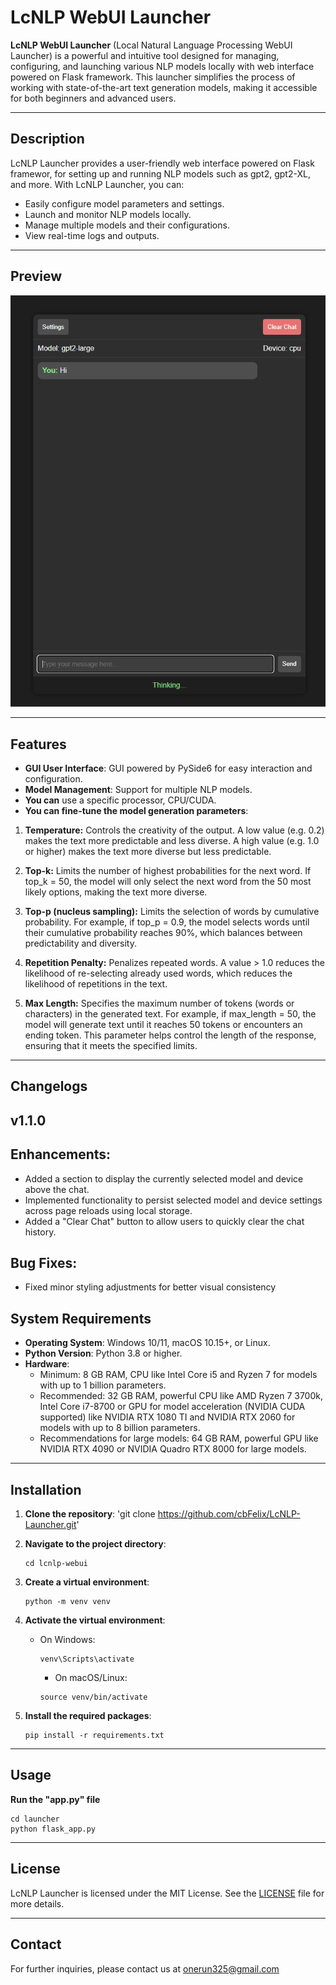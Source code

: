 # LcNLP WebUI Launcher

**LcNLP WebUI Launcher** (Local Natural Language Processing WebUI Launcher) is a powerful and intuitive tool designed for managing, configuring, and launching various NLP models locally with web interface powered on Flask framework. This launcher simplifies the process of working with state-of-the-art text generation models, making it accessible for both beginners and advanced users.

---

## Description

LcNLP Launcher provides a user-friendly web interface powered on Flask framewor, for setting up and running NLP models such as gpt2, gpt2-XL, and more. With LcNLP Launcher, you can:

- Easily configure model parameters and settings.
- Launch and monitor NLP models locally.
- Manage multiple models and their configurations.
- View real-time logs and outputs.

---

## Preview

![review1](launcher/assets/preview/p1.png)

---

## Features

- **GUI User Interface**: GUI powered by PySide6 for easy interaction and configuration.
- **Model Management**: Support for multiple NLP models.
- **You can** use a specific processor, CPU/CUDA.
- **You can fine-tune the model generation parameters**: 
1. **Temperature:** Controls the creativity of the output. A low value (e.g. 0.2) makes the text more predictable and less diverse. A high value (e.g. 1.0 or higher) makes the text more diverse but less predictable.

2. **Top-k:** Limits the number of highest probabilities for the next word. If top_k = 50, the model will only select the next word from the 50 most likely options, making the text more diverse.

3. **Top-p (nucleus sampling):** Limits the selection of words by cumulative probability. For example, if top_p = 0.9, the model selects words until their cumulative probability reaches 90%, which balances between predictability and diversity.

4. **Repetition Penalty:** Penalizes repeated words. A value > 1.0 reduces the likelihood of re-selecting already used words, which reduces the likelihood of repetitions in the text. 

5. **Max Length:** Specifies the maximum number of tokens (words or characters) in the generated text. For example, if max_length = 50, the model will generate text until it reaches 50 tokens or encounters an ending token. This parameter helps control the length of the response, ensuring that it meets the specified limits. 

---

## Changelogs

## v1.1.0

## Enhancements:

- Added a section to display the currently selected model and device above the chat.
- Implemented functionality to persist selected model and device settings across page reloads using local storage.
- Added a "Clear Chat" button to allow users to quickly clear the chat history.
## Bug Fixes:

- Fixed minor styling adjustments for better visual consistency

## System Requirements

- **Operating System**: Windows 10/11, macOS 10.15+, or Linux.
- **Python Version**: Python 3.8 or higher.
- **Hardware**: 
  - Minimum: 8 GB RAM, CPU like Intel Core i5 and Ryzen 7 for models with up to 1 billion parameters.
  - Recommended: 32 GB RAM, powerful CPU like AMD Ryzen 7 3700k, Intel Core i7-8700 or GPU for model acceleration (NVIDIA CUDA supported) like NVIDIA RTX 1080 TI and NVIDIA RTX 2060 for models with up to 8 billion parameters.
  - Recommendations for large models: 64 GB RAM, powerful GPU like NVIDIA RTX 4090 or NVIDIA Quadro RTX 8000 for large models.

---

## Installation

1. **Clone the repository**:
   'git clone https://github.com/cbFelix/LcNLP-Launcher.git'

2. **Navigate to the project directory**:
   ```commandline
   cd lcnlp-webui
   ```

3. **Create a virtual environment**:
   ```commandline
   python -m venv venv
   ```

4. **Activate the virtual environment**:
   - On Windows: 
     ```commandline
     venv\Scripts\activate
     ```
     - On macOS/Linux:
     ```commandline
     source venv/bin/activate
     ```

5. **Install the required packages**:
   ```commandline
   pip install -r requirements.txt
   ```
   
---

## Usage

**Run the "app.py" file**
```commandline
cd launcher
python flask_app.py
```

---

## License

LcNLP Launcher is licensed under the MIT License. See the [LICENSE](LICENSE) file for more details.

---

## Contact

For further inquiries, please contact us at onerun325@gmail.com
